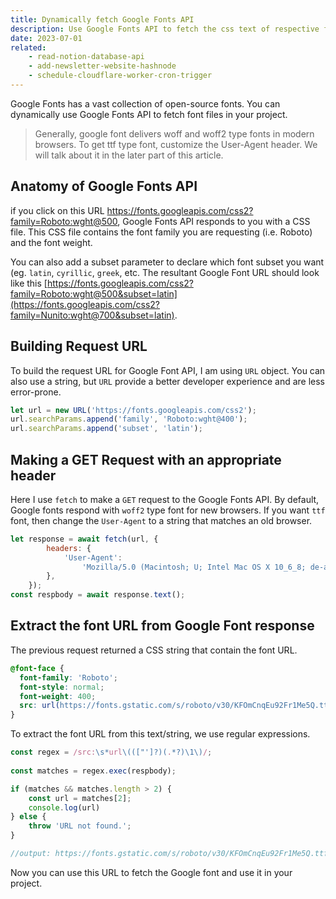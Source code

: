 ```yaml
---
title: Dynamically fetch Google Fonts API
description: Use Google Fonts API to fetch the css text of respective font family and weight. Then use regular expression to parse the URL attached with each font. Then dynamically fetch the font URL to use in your project.
date: 2023-07-01
related: 
    - read-notion-database-api
    - add-newsletter-website-hashnode
    - schedule-cloudflare-worker-cron-trigger
---
```


Google Fonts has a vast collection of open-source fonts. You can dynamically use Google Fonts API to fetch font files in your project.


> Generally, google font delivers woff and woff2 type fonts in modern browsers. To get ttf type font, customize the User-Agent header. We will talk about it in the later part of this article.

## Anatomy of Google Fonts API

if you click on this URL https://fonts.googleapis.com/css2?family=Roboto:wght@500, Google Fonts API responds to you with a CSS file. This CSS file contains the font family you are requesting (i.e. Roboto) and the font weight. 

You can also add a subset parameter to declare which font subset you want (eg. `latin`, `cyrillic`, `greek`, etc. The resultant Google Font URL should look like this [https://fonts.googleapis.com/css2?family=Roboto:wght@500&subset=latin](https://fonts.googleapis.com/css2?family=Nunito:wght@700&subset=latin).

## Building Request URL

To build the request URL for Google Font API, I am using `URL` object. You can also use a string, but `URL` provide a better developer experience and are less error-prone.

```js
let url = new URL('https://fonts.googleapis.com/css2');
url.searchParams.append('family', 'Roboto:wght@400');
url.searchParams.append('subset', 'latin');
```

## Making a GET Request with an appropriate header

Here I use `fetch` to make a `GET` request to the Google Fonts API. By default, Google fonts respond with `woff2` type font for new browsers. If you want `ttf` font, then change the `User-Agent` to a string that matches an old browser.

```js
let response = await fetch(url, {
		headers: {
			'User-Agent':
				'Mozilla/5.0 (Macintosh; U; Intel Mac OS X 10_6_8; de-at) AppleWebKit/533.21.1 (KHTML, like Gecko) Version/5.0.5 Safari/533.21.1',
		},
	});
const respbody = await response.text();
```

## Extract the font URL from Google Font response

The previous request returned a CSS string that contain the font URL.

```css
@font-face {
  font-family: 'Roboto';
  font-style: normal;
  font-weight: 400;
  src: url(https://fonts.gstatic.com/s/roboto/v30/KFOmCnqEu92Fr1Me5Q.ttf) format('truetype');
}
```

To extract the font URL from this text/string, we use regular expressions.

```js
const regex = /src:\s*url\((["']?)(.*?)\1\)/;
	
const matches = regex.exec(respbody);

if (matches && matches.length > 2) {
	const url = matches[2];
	console.log(url)
} else {
	throw 'URL not found.';
}

//output: https://fonts.gstatic.com/s/roboto/v30/KFOmCnqEu92Fr1Me5Q.ttf
```

Now you can use this URL to fetch the Google font and use it in your project.